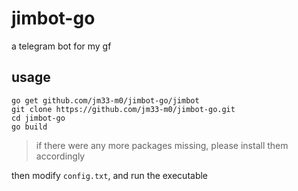 # jimbot-go
a telegram bot for my gf

## usage

```
go get github.com/jm33-m0/jimbot-go/jimbot
git clone https://github.com/jm33-m0/jimbot-go.git
cd jimbot-go
go build
```
> if there were any more packages missing, please install them accordingly

then modify `config.txt`, and run the executable
